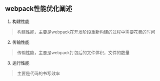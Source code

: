 ## webpack性能优化阐述

1. 构建性能

> 构建性能，主要是webpack在开发阶段重新构建的过程中需要花费的时间

2. 传输性能

> 传输性能，主要是webpack打包后的文件体积，文件的数量

3. 运行性能
> 主要是代码的书写效率